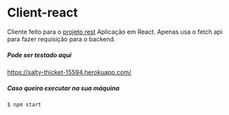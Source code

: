 # Client-react
Cliente feito para o [projeto rest](https://github.com/hugarty/PairFeedBack)
Aplicação em React. Apenas usa o fetch api para fazer requisição para o backend.

##### Pode ser testado aqui
https://salty-thicket-15594.herokuapp.com/

##### Caso queira executar na sua máquina
`$ npm start`
